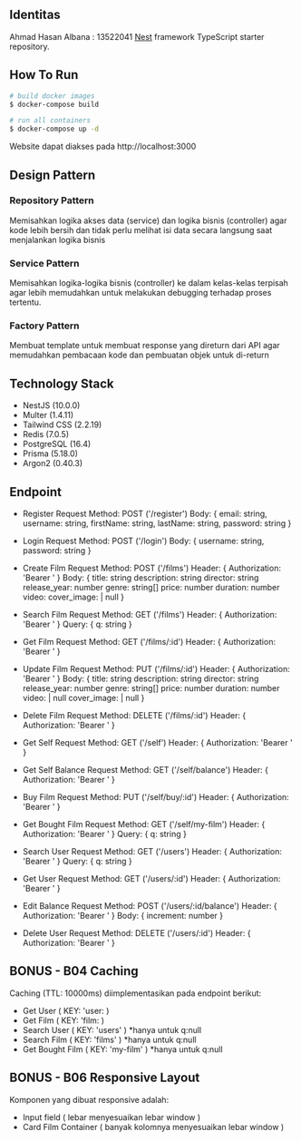## Identitas

Ahmad Hasan Albana : 13522041
[Nest](https://github.com/nestjs/nest) framework TypeScript starter repository.

## How To Run

```bash
# build docker images
$ docker-compose build

# run all containers
$ docker-compose up -d
```

Website dapat diakses pada http://localhost:3000

## Design Pattern
### Repository Pattern
Memisahkan logika akses data (service) dan logika bisnis (controller) agar kode lebih bersih dan tidak perlu melihat isi data secara langsung saat menjalankan logika bisnis
### Service Pattern
Memisahkan logika-logika bisnis (controller) ke dalam kelas-kelas terpisah agar lebih memudahkan untuk melakukan debugging terhadap proses tertentu.
### Factory Pattern
Membuat template untuk membuat response yang direturn dari API agar memudahkan pembacaan kode dan pembuatan objek untuk di-return

## Technology Stack
- NestJS (10.0.0)
- Multer (1.4.11)
- Tailwind CSS (2.2.19)
- Redis (7.0.5)
- PostgreSQL (16.4)
- Prisma (5.18.0)
- Argon2 (0.40.3)

## Endpoint
- Register
  Request Method: POST ('/register')
  Body: {
    email: string, 
    username: string,
    firstName: string,
    lastName: string,
    password: string
  }

- Login
  Request Method: POST ('/login')
  Body: {
    username: string,
    password: string
  }

- Create Film
  Request Method: POST ('/films')
  Header: {
    Authorization: 'Bearer <token>'
  }
  Body: {
    title: string
    description: string
    director: string
    release_year: number
    genre: string[]
    price: number
    duration: number
    video: <binary video file>
    cover_image: <binary image file> | null
  }

- Search Film
  Request Method: GET ('/films')
  Header: {
    Authorization: 'Bearer <token>'
  }
  Query: {
    q: string
  }

- Get Film
  Request Method: GET ('/films/:id')
  Header: {
    Authorization: 'Bearer <token>'
  }

- Update Film
  Request Method: PUT ('/films/:id')
  Header: {
    Authorization: 'Bearer <token>'
  }
  Body: {
    title: string
    description: string
    director: string
    release_year: number
    genre: string[]
    price: number
    duration: number
    video: <binary video file> | null
    cover_image: <binary image file> | null
  }

- Delete Film
  Request Method: DELETE ('/films/:id')
  Header: {
    Authorization: 'Bearer <token>'
  }

- Get Self
  Request Method: GET ('/self')
  Header: {
    Authorization: 'Bearer <token>'
  }

- Get Self Balance
  Request Method: GET ('/self/balance')
  Header: {
    Authorization: 'Bearer <token>'
  }

- Buy Film
  Request Method: PUT ('/self/buy/:id')
  Header: {
    Authorization: 'Bearer <token>'
  }

- Get Bought Film
  Request Method: GET ('/self/my-film')
  Header: {
    Authorization: 'Bearer <token>'
  }
  Query: {
    q: string
  }

- Search User
  Request Method: GET ('/users')
  Header: {
    Authorization: 'Bearer <token>'
  }
  Query: {
    q: string
  }

- Get User
  Request Method: GET ('/users/:id')
  Header: {
    Authorization: 'Bearer <token>'
  }

- Edit Balance
  Request Method: POST ('/users/:id/balance')
  Header: {
    Authorization: 'Bearer <token>'
  }
  Body: {
    increment: number
  }

- Delete User
  Request Method: DELETE ('/users/:id')
  Header: {
    Authorization: 'Bearer <token>'
  }

## BONUS - B04 Caching
Caching (TTL: 10000ms) diimplementasikan pada endpoint berikut:
- Get User ( KEY: 'user:<userId> )
- Get Film ( KEY: 'film:<filmId> )
- Search User ( KEY: 'users' ) *hanya untuk q:null
- Search Film ( KEY: 'films' ) *hanya untuk q:null
- Get Bought Film ( KEY: 'my-film' ) *hanya untuk q:null

## BONUS - B06 Responsive Layout
Komponen yang dibuat responsive adalah:
- Input field ( lebar menyesuaikan lebar window )
- Card Film Container ( banyak kolomnya menyesuaikan lebar window )
